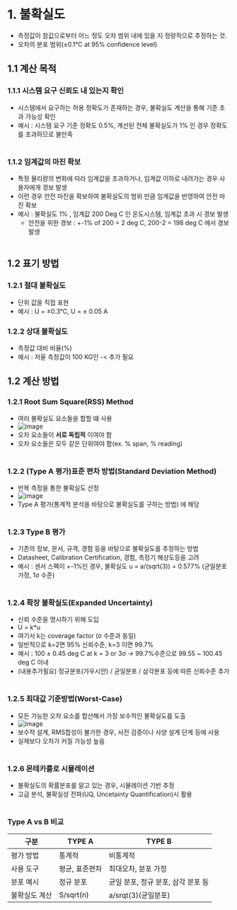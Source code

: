 # 1. 불확실도

- 측정값이 참값으로부터 어느 정도 오차 범위 내에 있을 지 정량적으로 추정하는 것.
- 오차의 분포 범위(±0.1°C at 95% confidence level)

## 1.1 계산 목적

### 1.1.1 시스템 요구 신뢰도 내 있는지 확인

- 시스템에서 요구하는 허용 정확도가 존재하는 경우, 불확실도 계산을 통해 기준 초과 가능성 확인
- 예시 : 시스템 요구 기준 정확도 0.5%, 계산된 전체 불확실도가 1% 인 경우 정확도를 초과하므로 불만족
</br></br>
### 1.1.2 임계값의 마진 확보

- 특정 물리량의 변화에 따라 임계값을 초과하거나, 임계값 이하로 내려가는 경우 사용자에게 경보 발생
- 이런 경우 안전 마진을 확보하여 불확실도의 범위 만큼 임계값을 반영하여 안전 마진 확보
- 예시 : 불확실도 1% , 임계값 200 Deg C 인 온도시스템, 임계값 초과 시 경보 발생
  - 안전을 위한 경보 : +-1% of 200 = 2 deg C, 200-2 = 198 deg C 에서 경보 발생
</br></br>

## 1.2 표기 방법

### 1.2.1 절대 불확실도
- 단위 값을 직접 표현
- 예시 : U = ±0.3°C, U = ± 0.05 A

### 1.2.2 상대 불확실도
- 측정값 대비 비율(%)
- 예시 : 저울 측정값이 100 KG인 -< 추가 필요

## 1.2 계산 방법
    
### 1.2.1 Root Sum Square(RSS) Method
 
- 여러 불확실도 요소들을 합할 떄 사용
- ![image](https://github.com/user-attachments/assets/d9dc4f4e-33e9-4a3a-a7cd-26c09c251ba3)
- 오차 요소들이 <B>서로 독립적</B> 이여야 함
- 오차 요소들은 모두 같은 단위여야 함(ex. % span, % reading)
</br></br>
### 1.2.2 (Type A 평가)표준 편차 방법(Standard Deviation Method)

- 반복 측정을 통한 불확실도 산정
- ![image](https://github.com/user-attachments/assets/ff450f8b-5233-44d5-8bff-a02b4503a72c)
- Type A 평가(통계적 분석을 바탕으로 불확실도를 구하는 방법) 에 해당
</br></br>

### 1.2.3 Type B 평가

- 기존의 정보, 문서, 규격, 경험 등을 바탕으로 불확실도를 추정하는 방법
- Datasheet, Calibration Certification, 경험, 측정기 해상도등을 고려
- 예시 : 센서 스펙이 +-1%인 경우, 불확실도 u = a/(sqrt(3)) = 0.577% (균일분포 가정, 1σ 수준)
</br></br>

### 1.2.4 확장 불확실도(Expanded Uncertainty)

- 신뢰 수준을 명시하기 위해 도입
- U = k*u
- 여기서 k는 coverage factor (σ 수준과 동일)
- 일반적으로 k=2면 95% 신뢰수준, k=3 이면 99.7%
- 예시 : 100 ± 0.45 deg C at k = 3 or 3σ → 99.7%수준으로 99.55 ~ 100.45 deg C 이내
- (내용추가필요) 정규분포(가우시안) / 균일분포 / 삼각분포 등에 따른 신뢰수준 추가
</br></br>

### 1.2.5 최대값 기준방법(Worst-Case)

- 모든 가능한 오차 요소를 합산해서 가장 보수적인 불확실도를 도출
- ![image](https://github.com/user-attachments/assets/35ed2851-2897-4961-b62b-e7f8f13aa829)
- 보수적 설계, RMS합성이 불가한 경우, 사전 검증이나 사양 설계 단계 등에 사용
- 실제보다 오차가 커질 가능성 높음
</br></br>

### 1.2.6 몬테카를로 시뮬레이션 

- 불확실도의 확률분포를 알고 있는 경우, 시뮬레이션 기반 추정
- 고급 분석, 불확실성 전파(UQ, Uncetainty Quantification)시 활용
</br></br>

### Type A vs B 비교
|구분|TYPE A|TYPE B|
|----|------|------|
|평가 방법|통계적|비통계적|
|사용 도구|평균, 표준편차|최대오차, 분포 가정|
|분포 예시|정규 분포|균일 분포, 정규 분포, 삼각 분포 등|
|불확실도 계산|S/sqrt(n)|a/srqt(3)(균일분포)|
